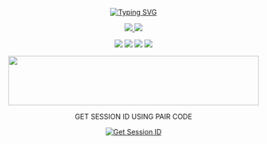 <p align="center"> 
<a href="https://git.io/typing-svg"><img src="https://readme-typing-svg.demolab.com?font=Fira+Code&pause=1000&center=true&width=435&lines=INFINITY+WHATSAPP+BOT;CREATED+BY+SADARU" alt="Typing SVG" /></a>
</p>
<p align="center">
</a>
<a href="https://github.com/SadarulkOfficial/Infinity-WhatsApp-Bot-V1">
<img src="https://img.shields.io/github/forks/SadarulkOfficial/Infinity-WhatsApp-Bot-V1?label=Fork&style=social">
</a>
<a href="https://github.com/SadarulkOfficial/Infinity-WhatsApp-Bot-V1">
<img src="https://img.shields.io/github/stars/SadarulkOfficial/Infinity-WhatsApp-Bot-V1?style=social">
</a>
</p>
<p align="center">
<img src="https://img.shields.io/github/repo-size/SadarulkOfficial/Infinity-WhatsApp-Bot-V1?color=blue&label=Repo%20Size&style=plastic">
<img src="https://img.shields.io/github/license/SadarulkOfficial/Infinity-WhatsApp-Bot-V1?color=blue&label=License&style=plastic">
<img src="https://img.shields.io/github/languages/top/SadarulkOfficial/Infinity-WhatsApp-Bot-V1?color=blue&label=Javascript&style=plastic">
<img src="https://img.shields.io/static/v1?label=Author&message=Sadaru&color=blue&style=plastic">
</p>
<img src="https://i.imgur.com/dBaSKWF.gif" height="100" width="100%">
<p align="center">
GET SESSION ID USING PAIR CODE
<p align="center">
<a href='https://heavy-andy-sadarulk9999-e7ed42a0.koyeb.app/' target="_blank"><img alt='Get Session ID' src='https://img.shields.io/badge/Click%20here%20to%20get%20your%20session%20id-blue'/></a>
</p>
